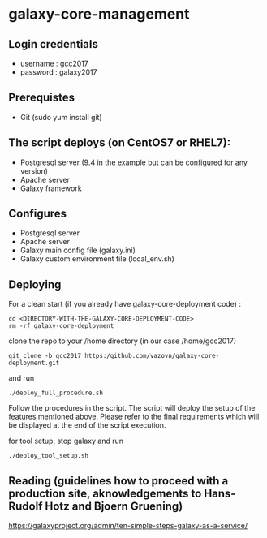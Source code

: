 # galaxy-core-management   


## Login credentials

* username : gcc2017
* password : galaxy2017

## Prerequistes

* Git (sudo yum install git)

## The script deploys (on CentOS7 or RHEL7):

* Postgresql server (9.4 in the example but can be configured for any version)
* Apache server
* Galaxy framework 

## Configures 

* Postgresql server
* Apache server
* Galaxy main config file (galaxy.ini)
* Galaxy custom environment file (local_env.sh)


## Deploying

For a clean start (if you already have galaxy-core-deployment code) :

    cd <DIRECTORY-WITH-THE-GALAXY-CORE-DEPLOYMENT-CODE>
    rm -rf galaxy-core-deployment

clone the repo to your /home directory (in our case /home/gcc2017)

    git clone -b gcc2017 https:/github.com/vazovn/galaxy-core-deployment.git

and run

    ./deploy_full_procedure.sh

Follow the procedures in the script. The script will deploy the setup of the
features mentioned above. Please refer to the final requirements which will be
displayed at the end of the script execution.


for tool setup, stop galaxy and run 

    ./deploy_tool_setup.sh

  
## Reading (guidelines how to proceed with a production site, aknowledgements to Hans-Rudolf Hotz and Bjoern Gruening)

https://galaxyproject.org/admin/ten-simple-steps-galaxy-as-a-service/
